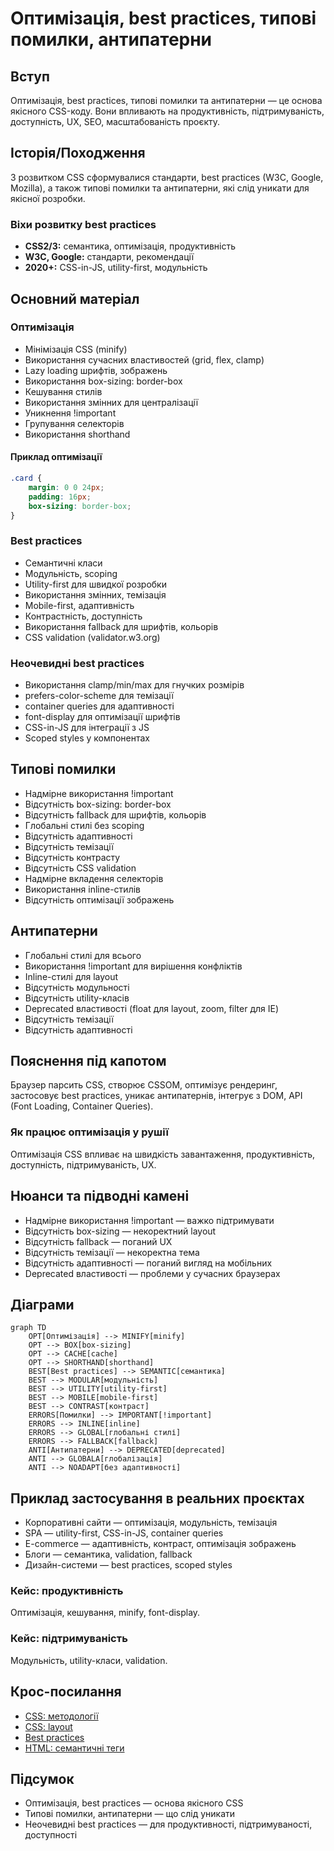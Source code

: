 # Оптимізація, best practices, типові помилки, антипатерни

## Вступ

Оптимізація, best practices, типові помилки та антипатерни — це основа якісного CSS-коду. Вони впливають на продуктивність, підтримуваність, доступність, UX, SEO, масштабованість проєкту.

## Історія/Походження

З розвитком CSS сформувалися стандарти, best practices (W3C, Google, Mozilla), а також типові помилки та антипатерни, які слід уникати для якісної розробки.

### Віхи розвитку best practices

-   **CSS2/3:** семантика, оптимізація, продуктивність
-   **W3C, Google:** стандарти, рекомендації
-   **2020+:** CSS-in-JS, utility-first, модульність

## Основний матеріал

### Оптимізація

-   Мінімізація CSS (minify)
-   Використання сучасних властивостей (grid, flex, clamp)
-   Lazy loading шрифтів, зображень
-   Використання box-sizing: border-box
-   Кешування стилів
-   Використання змінних для централізації
-   Уникнення !important
-   Групування селекторів
-   Використання shorthand

#### Приклад оптимізації

```css
.card {
    margin: 0 0 24px;
    padding: 16px;
    box-sizing: border-box;
}
```

### Best practices

-   Семантичні класи
-   Модульність, scoping
-   Utility-first для швидкої розробки
-   Використання змінних, темізація
-   Mobile-first, адаптивність
-   Контрастність, доступність
-   Використання fallback для шрифтів, кольорів
-   CSS validation (validator.w3.org)

### Неочевидні best practices

-   Використання clamp/min/max для гнучких розмірів
-   prefers-color-scheme для темізації
-   container queries для адаптивності
-   font-display для оптимізації шрифтів
-   CSS-in-JS для інтеграції з JS
-   Scoped styles у компонентах

## Типові помилки

-   Надмірне використання !important
-   Відсутність box-sizing: border-box
-   Відсутність fallback для шрифтів, кольорів
-   Глобальні стилі без scoping
-   Відсутність адаптивності
-   Відсутність темізації
-   Відсутність контрасту
-   Відсутність CSS validation
-   Надмірне вкладення селекторів
-   Використання inline-стилів
-   Відсутність оптимізації зображень

## Антипатерни

-   Глобальні стилі для всього
-   Використання !important для вирішення конфліктів
-   Inline-стилі для layout
-   Відсутність модульності
-   Відсутність utility-класів
-   Deprecated властивості (float для layout, zoom, filter для IE)
-   Відсутність темізації
-   Відсутність адаптивності

## Пояснення під капотом

Браузер парсить CSS, створює CSSOM, оптимізує рендеринг, застосовує best practices, уникає антипатернів, інтегрує з DOM, API (Font Loading, Container Queries).

### Як працює оптимізація у рушії

Оптимізація CSS впливає на швидкість завантаження, продуктивність, доступність, підтримуваність, UX.

## Нюанси та підводні камені

-   Надмірне використання !important — важко підтримувати
-   Відсутність box-sizing — некоректний layout
-   Відсутність fallback — поганий UX
-   Відсутність темізації — некоректна тема
-   Відсутність адаптивності — поганий вигляд на мобільних
-   Deprecated властивості — проблеми у сучасних браузерах

## Діаграми

```mermaid
graph TD
    OPT[Оптимізація] --> MINIFY[minify]
    OPT --> BOX[box-sizing]
    OPT --> CACHE[cache]
    OPT --> SHORTHAND[shorthand]
    BEST[Best practices] --> SEMANTIC[семантика]
    BEST --> MODULAR[модульність]
    BEST --> UTILITY[utility-first]
    BEST --> MOBILE[mobile-first]
    BEST --> CONTRAST[контраст]
    ERRORS[Помилки] --> IMPORTANT[!important]
    ERRORS --> INLINE[inline]
    ERRORS --> GLOBAL[глобальні стилі]
    ERRORS --> FALLBACK[fallback]
    ANTI[Антипатерни] --> DEPRECATED[deprecated]
    ANTI --> GLOBALA[глобалізація]
    ANTI --> NOADAPT[без адаптивності]
```

## Приклад застосування в реальних проєктах

-   Корпоративні сайти — оптимізація, модульність, темізація
-   SPA — utility-first, CSS-in-JS, container queries
-   E-commerce — адаптивність, контраст, оптимізація зображень
-   Блоги — семантика, validation, fallback
-   Дизайн-системи — best practices, scoped styles

### Кейс: продуктивність

Оптимізація, кешування, minify, font-display.

### Кейс: підтримуваність

Модульність, utility-класи, validation.

## Крос-посилання

-   [CSS: методології](./09-methodologies-scoping.md)
-   [CSS: layout](./04-layout.md)
-   [Best practices](../HTML/10-best-practices.md)
-   [HTML: семантичні теги](../HTML/03-semantic-tags.md)

## Підсумок

-   Оптимізація, best practices — основа якісного CSS
-   Типові помилки, антипатерни — що слід уникати
-   Неочевидні best practices — для продуктивності, підтримуваності, доступності

